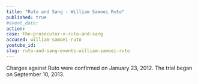 ```yaml
---
title: "Ruto and Sang - William Samoei Ruto"
published: true
#event_date:
action:
case: the-prosecutor-v-ruto-and-sang
accused: william-samoei-ruto
youtube_id:
slug: ruto-and-sang-events-william-samoei-ruto
---
```


Charges against Ruto were confirmed on January 23, 2012. The trial began on September 10, 2013.

